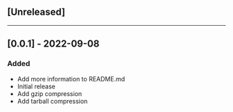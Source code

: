 ## [Unreleased]

---

## [0.0.1] - 2022-09-08
### Added
- Add more information to README.md
- Initial release
- Add gzip compression
- Add tarball compression
